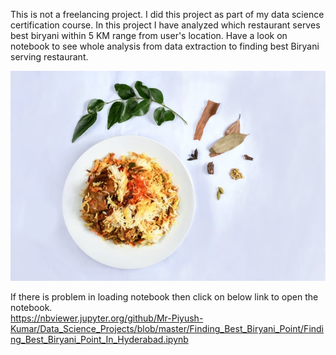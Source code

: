 This is not a freelancing project. I did this project as part of my data science certification course. In this project I have analyzed which restaurant serves best biryani within 5 KM range from user's location. Have a look on notebook to see whole analysis from data extraction to finding best Biryani serving restaurant.   
    
<img src="https://github.com/Mr-Piyush-Kumar/Mr-Piyush-Kumar/blob/master/biryani.jpg"></img>   
   
If there is problem in loading notebook then click on below link to open the notebook.   
https://nbviewer.jupyter.org/github/Mr-Piyush-Kumar/Data_Science_Projects/blob/master/Finding_Best_Biryani_Point/Finding_Best_Biryani_Point_In_Hyderabad.ipynb
